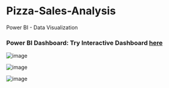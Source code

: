 # Pizza-Sales-Analysis
Power BI - Data Visualization


### Power BI Dashboard: Try Interactive Dashboard [here](https://app.powerbi.com/reportEmbed?reportId=d2837981-57f7-4a36-9dab-948f2d60c4cc&autoAuth=true&ctid=66c5e13f-8c43-4359-b2e8-51775c6d298d)

![image](https://github.com/user-attachments/assets/3629eba1-0ccc-468d-9708-585361fecdef)


![image](https://github.com/user-attachments/assets/51ab2d5b-0cee-426f-87c9-57da1646957a)


![image](https://github.com/user-attachments/assets/212387d5-a8cf-4175-b0d4-782db9f179ce)

